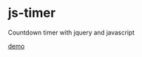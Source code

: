 # js-timer
Countdown timer with jquery and javascript

<a href="https://jsfiddle.net/adinugroho25/rf7q9pok/">demo</a>
